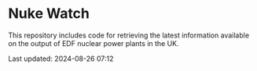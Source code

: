# Nuke Watch

This repository includes code for retrieving the latest information available on the output of EDF nuclear power plants in the UK.

Last updated: 2024-08-26 07:12
